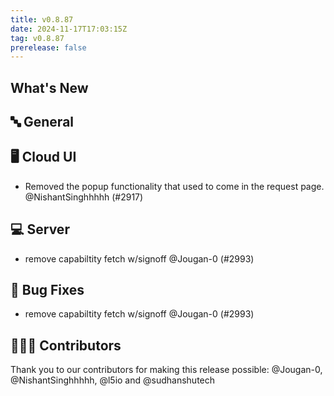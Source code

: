 ```yaml
---
title: v0.8.87
date: 2024-11-17T17:03:15Z
tag: v0.8.87
prerelease: false
---
```


## What's New
## 🔤 General
## 🖥 Cloud UI

- Removed the popup functionality that used to come in the request page. @NishantSinghhhhh (#2917)

## 💻 Server

- remove capabiltity fetch w/signoff @Jougan-0 (#2993)

## 🐛 Bug Fixes

- remove capabiltity fetch w/signoff @Jougan-0 (#2993)

## 👨🏽‍💻 Contributors

Thank you to our contributors for making this release possible:
@Jougan-0, @NishantSinghhhhh, @l5io and @sudhanshutech

